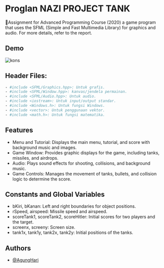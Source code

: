 
# Proglan NAZI PROJECT TANK

🚀Assignment for Advanced Programming Course (2020) a game program that uses the SFML (Simple and Fast Multimedia Library) for graphics and audio. For more details, refer to the report.

## Demo

![kons](https://github.com/user-attachments/assets/cc4f8750-7056-44e3-a733-00a5cefd8019)


## Header Files: 

```bash
- #include <SFML/Graphics.hpp>: Untuk grafis.
- #include <SFML/Window.hpp>: kanvas/jendela permainan.
- #include <SFML/Audio.hpp>: Untuk audio.
- #include <iostream>: Untuk input/output standar.
- #include <Windows.h>: Untuk fungsi Windows.
- #include <vector>: Untuk penggunaan vektor.
- #include <math.h>: Untuk fungsi matematika.
```
    
## Features

- Menu and Tutorial: Displays the main menu, tutorial, and score with background music and images.
- Game Window: Provides graphic displays for the game, including tanks, missiles, and airdrops.
- Audio: Plays sound effects for shooting, collisions, and background music.
- Game Controls: Manages the movement of tanks, bullets, and collision logic to determine the score.

## Constants and Global Variables

- bKiri, bKanan: Left and right boundaries for object positions.
- rSpeed, airspeed: Missile speed and airspeed.
- scoreTank1, scoreTank2, scoreHitler: Initial scores for two players and the target.
- screenx, screeny: Screen size.
- tank1x, tank1y, tank2x, tank2y: Initial positions of the tanks.

## Authors

- [@AgungHari](https://www.github.com/AgungHari)

